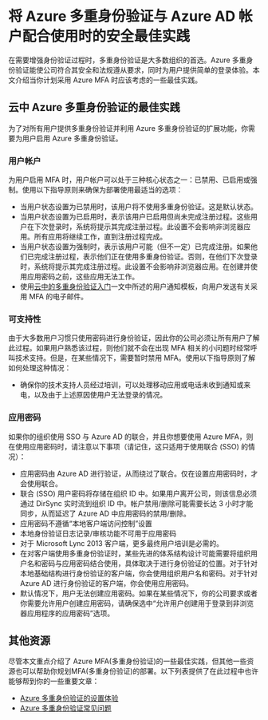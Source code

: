 <properties 
	pageTitle="使用 Azure MFA 时的安全最佳实践" 
	description="本文档提供有关配合使用 Azure MFA 与 Azure 帐户的最佳实践" 
	services="multi-factor-authentication" 
	documentationCenter="" 
	authors="billmath" 
	manager="stevenpo" 
	editor="curtland"/>

<tags
	ms.service="multi-factor-authentication"
	ms.workload="identity"
	ms.tgt_pltfrm="na"
	ms.devlang="na"
	ms.topic="article"
	ms.date="08/04/2016"
	wacn.date="09/28/2016"
	ms.author="kgremban"/>

# 将 Azure 多重身份验证与 Azure AD 帐户配合使用时的安全最佳实践

在需要增强身份验证过程时，多重身份验证是大多数组织的首选。Azure 多重身份验证能使公司符合其安全和法规遵从要求，同时为用户提供简单的登录体验。本文介绍当你计划采用 Azure MFA 时应该考虑的一些最佳实践。

## 云中 Azure 多重身份验证的最佳实践
为了对所有用户提供多重身份验证并利用 Azure 多重身份验证的扩展功能，你需要为用户启用 Azure 多重身份验证。


### 用户帐户
为用户启用 MFA 时，用户帐户可以处于三种核心状态之一：已禁用、已启用或强制。使用以下指导原则来确保为部署使用最适当的选项：

- 当用户状态设置为已禁用时，该用户将不使用多重身份验证。这是默认状态。
- 当用户状态设置为已启用时，表示该用户已启用但尚未完成注册过程。这些用户在下次登录时，系统将提示其完成注册过程。此设置不会影响非浏览器应用。所有应用将继续工作，直到注册过程完成。
- 当用户状态设置为强制时，表示该用户可能（但不一定）已完成注册。如果他们已完成注册过程，表示他们正在使用多重身份验证。否则，在他们下次登录时，系统将提示其完成注册过程。此设置不会影响非浏览器应用。在创建并使用应用密码之前，这些应用无法工作。
- 使用[云中的多重身份验证入门](/documentation/articles/multi-factor-authentication-get-started-cloud/)一文中所述的用户通知模板，向用户发送有关采用 MFA 的电子邮件。

### 可支持性

由于大多数用户习惯只使用密码进行身份验证，因此你的公司必须让所有用户了解此过程。如果用户熟悉该过程，则他们就不会在出现 MFA 相关的小问题时经常呼叫技术支持。但是，在某些情况下，需要暂时禁用 MFA。使用以下指导原则了解如何处理这种情况：

- 确保你的技术支持人员经过培训，可以处理移动应用或电话未收到通知或来电，以及由于上述原因使用户无法登录的情况。

### 应用密码
如果你的组织使用 SSO 与 Azure AD 的联合，并且你想要使用 Azure MFA，则在使用应用密码时，请注意以下事项（请记住，这只适用于使用联合 (SSO) 的情况）：

- 应用密码由 Azure AD 进行验证，从而绕过了联合。仅在设置应用密码时，才会使用联合。
- 联合 (SSO) 用户密码将存储在组织 ID 中。如果用户离开公司，则该信息必须通过 DirSync 实时流到组织 ID 中。帐户禁用/删除可能需要长达 3 小时才能同步，从而延迟了 Azure AD 中应用密码的禁用/删除。
- 应用密码不遵循“本地客户端访问控制”设置
- 本地身份验证日志记录/审核功能不可用于应用密码
- 对于 Microsoft Lync 2013 客户端，更多最终用户培训是必需的。 
- 在对客户端使用多重身份验证时，某些先进的体系结构设计可能需要将组织用户名和密码与应用密码结合使用，具体取决于进行身份验证的位置。对于针对本地基础结构进行身份验证的客户端，你会使用组织用户名和密码。对于针对 Azure AD 进行身份验证的客户端，你会使用应用密码。
- 默认情况下，用户无法创建应用密码。如果在某些情况下，你的公司要求或者你需要允许用户创建应用密码，请确保选中“允许用户创建用于登录到非浏览器应用程序的应用密码”选项。

## 其他资源
尽管本文重点介绍了 Azure MFA(多重身份验证)的一些最佳实践，但其他一些资源也可以帮助你规划MFA(多重身份验证)的部署。以下列表提供了在此过程中也许能够帮到你的一些重要文章：
- [Azure 多重身份验证的设置体验](/documentation/articles/multi-factor-authentication-end-user-first-time/)
- [Azure 多重身份验证常见问题](/documentation/articles/multi-factor-authentication-faq/)

<!---HONumber=82-->